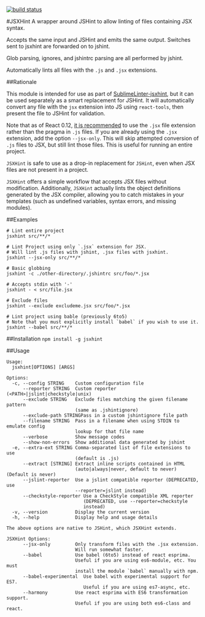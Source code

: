 [![build status](https://secure.travis-ci.org/STRML/JSXHint.png)](http://travis-ci.org/STRML/JSXHint)

#JSXHint
A wrapper around JSHint to allow linting of files containing JSX syntax.

Accepts the same input and JSHint and emits the same output. Switches sent to jsxhint
are forwarded on to jshint.

Glob parsing, ignores, and jshintrc parsing are all performed by jshint.

Automatically lints all files with the `.js` and `.jsx` extensions.

##Rationale

This module is intended for use as part of
[SublimeLinter-jsxhint](https://github.com/SublimeLinter/SublimeLinter-jsxhint),
but it can be used separately as a smart replacement for JSHint. It will automatically convert any file with
the `jsx` extension into JS using `react-tools`, then present the file to JSHint for validation.

Note that as of React 0.12, [it is recommended](https://github.com/facebook/react/issues/832) to use the `.jsx`
file extension rather than the pragma in `.js` files. If you are already using the `.jsx` extension, add the option
`--jsx-only`. This will skip attempted conversion of `.js` files to JSX, but still lint those files.
This is useful for running an entire project.

`JSXHint` is safe to use as a drop-in replacement for `JSHint`, even when JSX files are not present in a project.

`JSXHint` offers a simple workflow that accepts JSX files without modification.
Additionally, `JSXHint` actually lints the object definitions generated by the JSX compiler, allowing you to catch
mistakes in your templates (such as undefined variables, syntax errors, and missing modules).

##Examples

```
# Lint entire project
jsxhint src/**/*

# Lint Project using only `.jsx` extension for JSX.
# Will lint .js files with jshint, .jsx files with jsxhint.
jsxhint --jsx-only src/**/*

# Basic globbing
jsxhint -c ./other-directory/.jshintrc src/foo/*.jsx

# Accepts stdin with '-'
jsxhint - < src/file.jsx

# Exclude files
jsxhint --exclude excludeme.jsx src/foo/*.jsx

# Lint project using bable (previously 6to5)
# Note that you must explicitly install `babel` if you wish to use it.
jsxhint --babel src/**/*
```

##Installation
`npm install -g jsxhint`

##Usage

```
Usage:
  jsxhint[OPTIONS] [ARGS]

Options:
  -c, --config STRING    Custom configuration file
      --reporter STRING  Custom reporter (<PATH>|jslint|checkstyle|unix)
      --exclude STRING   Exclude files matching the given filename pattern
                         (same as .jshintignore)
      --exclude-path STRINGPass in a custom jshintignore file path
      --filename STRING  Pass in a filename when using STDIN to emulate config
                         lookup for that file name
      --verbose          Show message codes
      --show-non-errors  Show additional data generated by jshint
  -e, --extra-ext STRING Comma-separated list of file extensions to use
                         (default is .js)
      --extract [STRING] Extract inline scripts contained in HTML
                         (auto|always|never, default to never)  (Default is never)
      --jslint-reporter  Use a jslint compatible reporter (DEPRECATED, use
                         --reporter=jslint instead)
      --checkstyle-reporter Use a CheckStyle compatible XML reporter
                            (DEPRECATED, use --reporter=checkstyle
                            instead)
  -v, --version          Display the current version
  -h, --help             Display help and usage details

The above options are native to JSHint, which JSXHint extends.

JSXHint Options:
      --jsx-only         Only transform files with the .jsx extension.
                         Will run somewhat faster.
      --babel            Use babel (6to5) instead of react esprima.
                         Useful if you are using es6-module, etc. You must
                         install the module `babel` manually with npm.
      --babel-experimental  Use babel with experimental support for ES7.
                            Useful if you are using es7-async, etc.
      --harmony          Use react esprima with ES6 transformation support.
                         Useful if you are using both es6-class and react.
```
